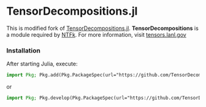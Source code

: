 # TensorDecompositions.jl

This is modified fork of [TensorDecompositions.jl](https://github.com/yunjhongwu/TensorDecompositions.jl).
**TensorDecompositions** is a module required by [NTFk](https://github.com/TensorDecompositions/NTFk.jl).
For more information, visit [tensors.lanl.gov](http://tensors.lanl.gov)

### Installation

After starting Julia, execute:

```julia
import Pkg; Pkg.add(Pkg.PackageSpec(url="https://github.com/TensorDecompositions/TensorDecompositions.jl.git", rev="master"))
```

or

```julia
import Pkg; Pkg.develop(Pkg.PackageSpec(url="https://github.com/TensorDecompositions/TensorDecompositions.jl.git"))
```